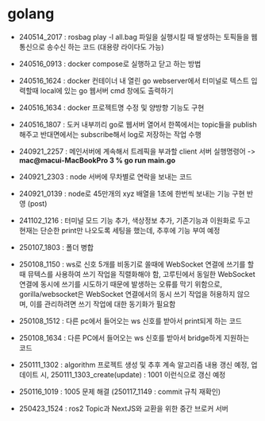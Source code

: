 # golang

- 240514_2017 : rosbag play -l all.bag 파일을 실행시킬 때 발생하는 토픽들을 웹 통신으로 송수신 하는 코드 (대용량 라이다도 가능)

- 240516_0913 : docker compose로 실행하고 닫고 하는 방법

- 240516_1624 : docker 컨테이너 내 열린 go webserver에서 터미널로 텍스트 입력할때 local에 있는 go 웹서버 cmd 창에도 출력하기

- 240516_1634 : docker 프로젝트명 수정 및 양방향 기능도 구현

- 240516_1807 : 도커 내부끼리 go로 웹서버 열어서 한쪽에서는 topic들을 publish해주고 반대면에서는 subscribe해서 log로 저장하는 작업 수행

- 240921_2257 : 메인서버에 계속해서 트레픽을 부과할 client 서버 실행명령어 -> **mac@macui-MacBookPro 3 % go run main.go**

- 240921_2303 : node 서버에 무차별로 연락을 보내는 코드

- 240921_0139 : node로 45만개의 xyz 배열을 1초에 한번씩 보내는 기능 구현 반영 (post)

- 241102_1216 : 터미널 모드 기능 추가, 색상정보 추가, 기존기능과 이원화로 두고 현재는 단순한 print만 나오도록 세팅을 했는데, 추후에 기능 부여 예정

- 250107_1803 : 폴더 병합

- 250108_1150 : ws로 신호 5개를 비동기로 쏠때에 WebSocket 연결에 쓰기를 할 때 뮤텍스를 사용하여 쓰기 작업을 직렬화해야 함, 고루틴에서 동일한 WebSocket 연결에 동시에 쓰기를 시도하기 때문에 발생하는 오류를 막기 위함으로, gorilla/websocket은 WebSocket 연결에서의 동시 쓰기 작업을 허용하지 않으며, 이를 관리하려면 쓰기 작업에 대한 동기화가 필요함

- 250108_1512 : 다른 pc에서 들어오는 ws 신호를 받아서 print되게 하는 코드

- 250108_1634 : 다른 PC에서 들어오는 ws 신호를 받아서 bridge하게 지원하는 코드

- 250111_1302 : algorithm 프로젝트 생성 및 추후 계속 알고리즘 내용 갱신 예정, 업데이트 시, 250111_1303_create(update) : 1001 이런식으로 갱신 예정

- 250116_1019 : 1005 문제 해결 (250117_1149 : commit 규칙 재확인)

- 250423_1524 : ros2 Topic과 NextJS와 교환을 위한 중간 브로커 서버